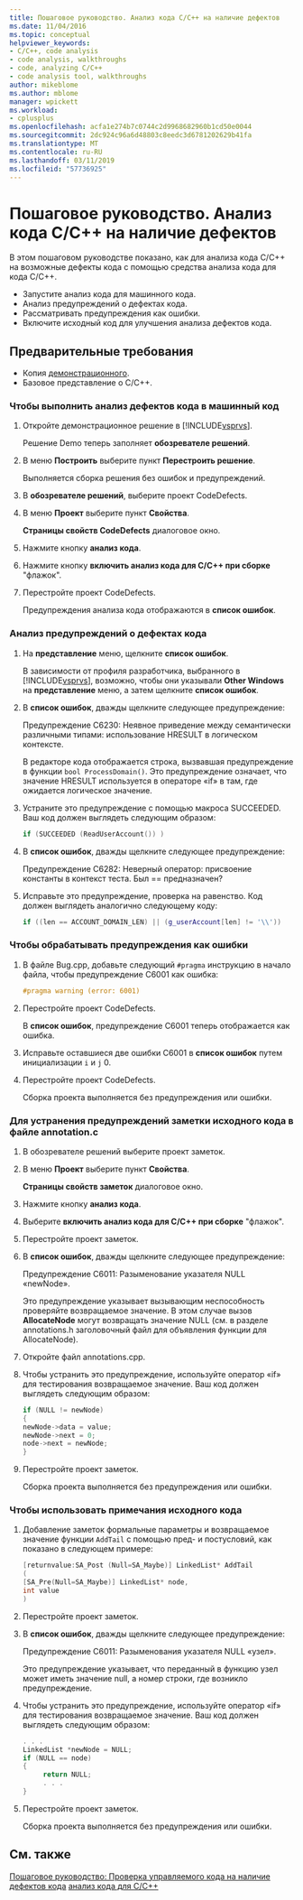 ```yaml
---
title: Пошаговое руководство. Анализ кода C/C++ на наличие дефектов
ms.date: 11/04/2016
ms.topic: conceptual
helpviewer_keywords:
- C/C++, code analysis
- code analysis, walkthroughs
- code, analyzing C/C++
- code analysis tool, walkthroughs
author: mikeblome
ms.author: mblome
manager: wpickett
ms.workload:
- cplusplus
ms.openlocfilehash: acfa1e274b7c0744c2d9968682960b1cd50e0044
ms.sourcegitcommit: 2dc924c96a6d48803c8eedc3d6781202629b41fa
ms.translationtype: MT
ms.contentlocale: ru-RU
ms.lasthandoff: 03/11/2019
ms.locfileid: "57736925"
---
```

# <a name="walkthrough-analyzing-cc-code-for-defects"></a>Пошаговое руководство. Анализ кода C/C++ на наличие дефектов

В этом пошаговом руководстве показано, как для анализа кода C/C++ на возможные дефекты кода с помощью средства анализа кода для кода C/C++.

- Запустите анализ кода для машинного кода.
- Анализ предупреждений о дефектах кода.
- Рассматривать предупреждения как ошибки.
- Включите исходный код для улучшения анализа дефектов кода.

## <a name="prerequisites"></a>Предварительные требования

- Копия [демонстрационного](../code-quality/demo-sample.md).
- Базовое представление о C/C++.

### <a name="to-run-code-defect-analysis-on-native-code"></a>Чтобы выполнить анализ дефектов кода в машинный код

1. Откройте демонстрационное решение в [!INCLUDE[vsprvs](../code-quality/includes/vsprvs_md.md)].

     Решение Demo теперь заполняет **обозревателе решений**.

2. В меню **Построить** выберите пункт **Перестроить решение**.

     Выполняется сборка решения без ошибок и предупреждений.

3. В **обозревателе решений**, выберите проект CodeDefects.

4. В меню **Проект** выберите пункт **Свойства**.

     **Страницы свойств CodeDefects** диалоговое окно.

5. Нажмите кнопку **анализ кода**.

6. Нажмите кнопку **включить анализ кода для C/C++ при сборке** "флажок".

7. Перестройте проект CodeDefects.

     Предупреждения анализа кода отображаются в **список ошибок**.

### <a name="to-analyze-code-defect-warnings"></a>Анализ предупреждений о дефектах кода

1. На **представление** меню, щелкните **список ошибок**.

     В зависимости от профиля разработчика, выбранного в [!INCLUDE[vsprvs](../code-quality/includes/vsprvs_md.md)], возможно, чтобы они указывали **Other Windows** на **представление** меню, а затем щелкните **список ошибок**.

2. В **список ошибок**, дважды щелкните следующее предупреждение:

     Предупреждение C6230: Неявное приведение между семантически различными типами: использование HRESULT в логическом контексте.

     В редакторе кода отображается строка, вызвавшая предупреждение в функции `bool ProcessDomain()`. Это предупреждение означает, что значение HRESULT используется в операторе «if» в там, где ожидается логическое значение.

3. Устраните это предупреждение с помощью макроса SUCCEEDED. Ваш код должен выглядеть следующим образом:

   ```cpp
   if (SUCCEEDED (ReadUserAccount()) )
   ```

4. В **список ошибок**, дважды щелкните следующее предупреждение:

     Предупреждение C6282: Неверный оператор: присвоение константы в контекст теста. Был == предназначен?

5. Исправьте это предупреждение, проверка на равенство. Код должен выглядеть аналогично следующему коду:

   ```cpp
   if ((len == ACCOUNT_DOMAIN_LEN) || (g_userAccount[len] != '\\'))
   ```

### <a name="to-treat-warning-as-an-error"></a>Чтобы обрабатывать предупреждения как ошибки

1. В файле Bug.cpp, добавьте следующий `#pragma` инструкцию в начало файла, чтобы предупреждение C6001 как ошибка:

   ```cpp
   #pragma warning (error: 6001)
   ```

2. Перестройте проект CodeDefects.

     В **список ошибок**, предупреждение C6001 теперь отображается как ошибка.

3. Исправьте оставшиеся две ошибки C6001 в **список ошибок** путем инициализации `i` и `j` 0.

4. Перестройте проект CodeDefects.

     Сборка проекта выполняется без предупреждения или ошибки.

### <a name="to-correct-the-source-code-annotation-warnings-in-annotationc"></a>Для устранения предупреждений заметки исходного кода в файле annotation.c

1. В обозревателе решений выберите проект заметок.

2. В меню **Проект** выберите пункт **Свойства**.

     **Страницы свойств заметок** диалоговое окно.

3. Нажмите кнопку **анализ кода**.

4. Выберите **включить анализ кода для C/C++ при сборке** "флажок".

5. Перестройте проект заметок.

6. В **список ошибок**, дважды щелкните следующее предупреждение:

     Предупреждение C6011: Разыменование указателя NULL «newNode».

     Это предупреждение указывает вызывающим неспособность проверяйте возвращаемое значение. В этом случае вызов **AllocateNode** могут возвращать значение NULL (см. в разделе annotations.h заголовочный файл для объявления функции для AllocateNode).

7. Откройте файл annotations.cpp.

8. Чтобы устранить это предупреждение, используйте оператор «if» для тестирования возвращаемое значение. Ваш код должен выглядеть следующим образом:

   ```cpp
   if (NULL != newNode)
   {
   newNode->data = value;
   newNode->next = 0;
   node->next = newNode;
   }
   ```

9. Перестройте проект заметок.

     Сборка проекта выполняется без предупреждения или ошибки.

### <a name="to-use-source-code-annotation"></a>Чтобы использовать примечания исходного кода

1. Добавление заметок формальные параметры и возвращаемое значение функции `AddTail` с помощью пред- и постусловий, как показано в следующем примере:

   ```cpp
   [returnvalue:SA_Post (Null=SA_Maybe)] LinkedList* AddTail
   (
   [SA_Pre(Null=SA_Maybe)] LinkedList* node,
   int value
   )
   ```

2. Перестройте проект заметок.

3. В **список ошибок**, дважды щелкните следующее предупреждение:

     Предупреждение C6011: Разыменования указателя NULL «узел».

     Это предупреждение указывает, что переданный в функцию узел может иметь значение null, а номер строки, где возникло предупреждение.

4. Чтобы устранить это предупреждение, используйте оператор «if» для тестирования возвращаемое значение. Ваш код должен выглядеть следующим образом:

   ```cpp
   . . .
   LinkedList *newNode = NULL;
   if (NULL == node)
   {
        return NULL;
        . . .
   }
   ```

5. Перестройте проект заметок.

     Сборка проекта выполняется без предупреждения или ошибки.

## <a name="see-also"></a>См. также

[Пошаговое руководство: Проверка управляемого кода на наличие дефектов кода](../code-quality/walkthrough-analyzing-managed-code-for-code-defects.md)
[анализ кода для C/C++](../code-quality/code-analysis-for-c-cpp-overview.md)
